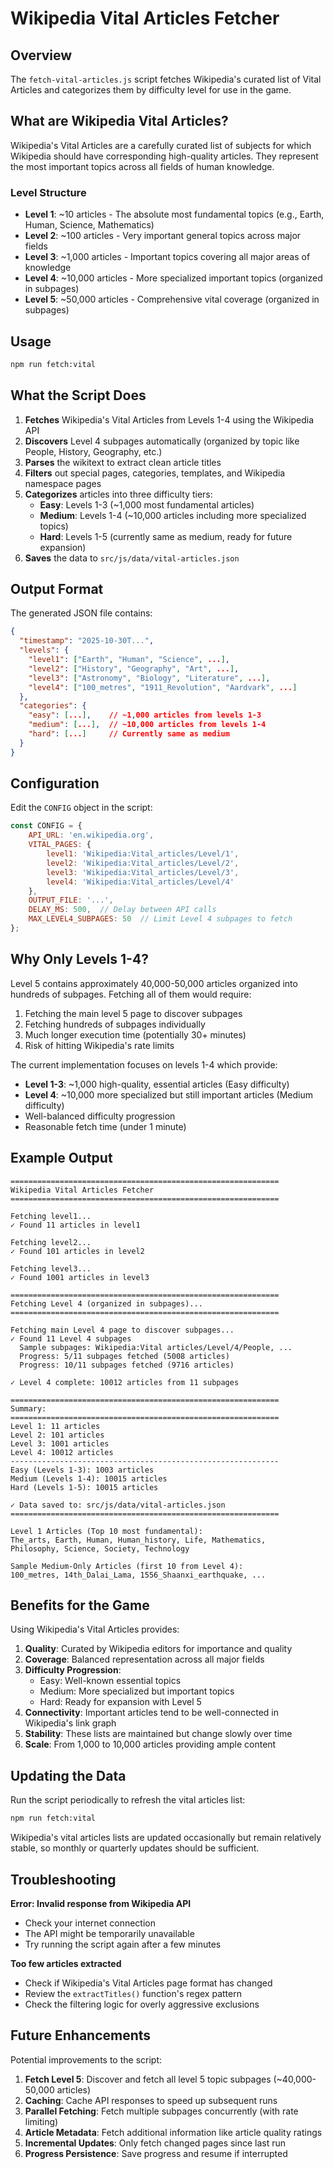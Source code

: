 # Wikipedia Vital Articles Fetcher

## Overview

The `fetch-vital-articles.js` script fetches Wikipedia's curated list of Vital Articles and categorizes them by difficulty level for use in the game.

## What are Wikipedia Vital Articles?

Wikipedia's Vital Articles are a carefully curated list of subjects for which Wikipedia should have corresponding high-quality articles. They represent the most important topics across all fields of human knowledge.

### Level Structure

- **Level 1**: ~10 articles - The absolute most fundamental topics (e.g., Earth, Human, Science, Mathematics)
- **Level 2**: ~100 articles - Very important general topics across major fields
- **Level 3**: ~1,000 articles - Important topics covering all major areas of knowledge
- **Level 4**: ~10,000 articles - More specialized important topics (organized in subpages)
- **Level 5**: ~50,000 articles - Comprehensive vital coverage (organized in subpages)

## Usage

```bash
npm run fetch:vital
```

## What the Script Does

1. **Fetches** Wikipedia's Vital Articles from Levels 1-4 using the Wikipedia API
2. **Discovers** Level 4 subpages automatically (organized by topic like People, History, Geography, etc.)
3. **Parses** the wikitext to extract clean article titles
4. **Filters** out special pages, categories, templates, and Wikipedia namespace pages
5. **Categorizes** articles into three difficulty tiers:
   - **Easy**: Levels 1-3 (~1,000 most fundamental articles)
   - **Medium**: Levels 1-4 (~10,000 articles including more specialized topics)
   - **Hard**: Levels 1-5 (currently same as medium, ready for future expansion)
6. **Saves** the data to `src/js/data/vital-articles.json`

## Output Format

The generated JSON file contains:

```json
{
  "timestamp": "2025-10-30T...",
  "levels": {
    "level1": ["Earth", "Human", "Science", ...],
    "level2": ["History", "Geography", "Art", ...],
    "level3": ["Astronomy", "Biology", "Literature", ...],
    "level4": ["100_metres", "1911_Revolution", "Aardvark", ...]
  },
  "categories": {
    "easy": [...],    // ~1,000 articles from levels 1-3
    "medium": [...],  // ~10,000 articles from levels 1-4
    "hard": [...]     // Currently same as medium
  }
}
```

## Configuration

Edit the `CONFIG` object in the script:

```javascript
const CONFIG = {
    API_URL: 'en.wikipedia.org',
    VITAL_PAGES: {
        level1: 'Wikipedia:Vital_articles/Level/1',
        level2: 'Wikipedia:Vital_articles/Level/2',
        level3: 'Wikipedia:Vital_articles/Level/3',
        level4: 'Wikipedia:Vital_articles/Level/4'
    },
    OUTPUT_FILE: '...',
    DELAY_MS: 500,  // Delay between API calls
    MAX_LEVEL4_SUBPAGES: 50  // Limit Level 4 subpages to fetch
};
```

## Why Only Levels 1-4?

Level 5 contains approximately 40,000-50,000 articles organized into hundreds of subpages. Fetching all of them would require:

1. Fetching the main level 5 page to discover subpages
2. Fetching hundreds of subpages individually
3. Much longer execution time (potentially 30+ minutes)
4. Risk of hitting Wikipedia's rate limits

The current implementation focuses on levels 1-4 which provide:
- **Level 1-3**: ~1,000 high-quality, essential articles (Easy difficulty)
- **Level 4**: ~10,000 more specialized but still important articles (Medium difficulty)
- Well-balanced difficulty progression
- Reasonable fetch time (under 1 minute)

## Example Output

```
============================================================
Wikipedia Vital Articles Fetcher
============================================================

Fetching level1...
✓ Found 11 articles in level1

Fetching level2...
✓ Found 101 articles in level2

Fetching level3...
✓ Found 1001 articles in level3

============================================================
Fetching Level 4 (organized in subpages)...
============================================================

Fetching main Level 4 page to discover subpages...
✓ Found 11 Level 4 subpages
  Sample subpages: Wikipedia:Vital articles/Level/4/People, ...
  Progress: 5/11 subpages fetched (5008 articles)
  Progress: 10/11 subpages fetched (9716 articles)

✓ Level 4 complete: 10012 articles from 11 subpages

============================================================
Summary:
============================================================
Level 1: 11 articles
Level 2: 101 articles
Level 3: 1001 articles
Level 4: 10012 articles
------------------------------------------------------------
Easy (Levels 1-3): 1003 articles
Medium (Levels 1-4): 10015 articles
Hard (Levels 1-5): 10015 articles

✓ Data saved to: src/js/data/vital-articles.json
============================================================

Level 1 Articles (Top 10 most fundamental):
The_arts, Earth, Human, Human_history, Life, Mathematics, 
Philosophy, Science, Society, Technology

Sample Medium-Only Articles (first 10 from Level 4):
100_metres, 14th_Dalai_Lama, 1556_Shaanxi_earthquake, ...
```

## Benefits for the Game

Using Wikipedia's Vital Articles provides:

1. **Quality**: Curated by Wikipedia editors for importance and quality
2. **Coverage**: Balanced representation across all major fields
3. **Difficulty Progression**: 
   - Easy: Well-known essential topics
   - Medium: More specialized but important topics
   - Hard: Ready for expansion with Level 5
4. **Connectivity**: Important articles tend to be well-connected in Wikipedia's link graph
5. **Stability**: These lists are maintained but change slowly over time
6. **Scale**: From 1,000 to 10,000 articles providing ample content

## Updating the Data

Run the script periodically to refresh the vital articles list:

```bash
npm run fetch:vital
```

Wikipedia's vital articles lists are updated occasionally but remain relatively stable, so monthly or quarterly updates should be sufficient.

## Troubleshooting

**Error: Invalid response from Wikipedia API**
- Check your internet connection
- The API might be temporarily unavailable
- Try running the script again after a few minutes

**Too few articles extracted**
- Check if Wikipedia's Vital Articles page format has changed
- Review the `extractTitles()` function's regex pattern
- Check the filtering logic for overly aggressive exclusions

## Future Enhancements

Potential improvements to the script:

1. **Fetch Level 5**: Discover and fetch all level 5 topic subpages (~40,000-50,000 articles)
2. **Caching**: Cache API responses to speed up subsequent runs
3. **Parallel Fetching**: Fetch multiple subpages concurrently (with rate limiting)
4. **Article Metadata**: Fetch additional information like article quality ratings
5. **Incremental Updates**: Only fetch changed pages since last run
6. **Progress Persistence**: Save progress and resume if interrupted

